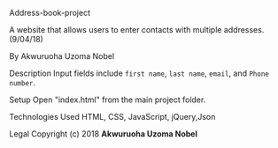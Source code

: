  Address-book-project
 
A website that allows users to enter contacts with multiple addresses. (9/04/18)

 By Akwuruoha Uzoma Nobel

 Description
Input fields include ```first name```, ```last name```, ```email```,  and ```Phone number```.

Setup
 Open "index.html" from the main project folder.


 Technologies Used
HTML, CSS, JavaScript, jQuery,Json


Legal
Copyright (c) 2018 **Akwuruoha Uzoma Nobel**
